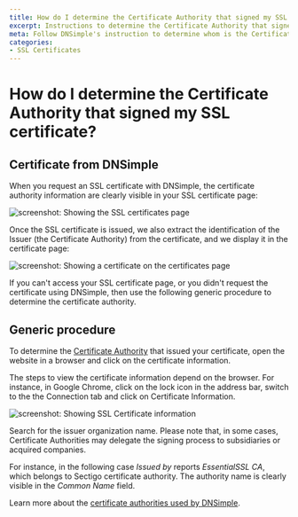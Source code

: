 ```yaml
---
title: How do I determine the Certificate Authority that signed my SSL certificate?
excerpt: Instructions to determine the Certificate Authority that signed an SSL certificate.
meta: Follow DNSimple's instruction to determine whom is the Certificate Authority (CA) that signed an SSL or TLS for your website.
categories:
- SSL Certificates
---
```


# How do I determine the Certificate Authority that signed my SSL certificate?


## Certificate from DNSimple

When you request an SSL certificate with DNSimple, the certificate authority information are clearly visible in your SSL certificate page:

![screenshot: Showing the SSL certificates page](/files/ssl-authority-order.png)

Once the SSL certificate is issued, we also extract the identification of the Issuer (the Certificate Authority) from the certificate, and we display it in the certificate page:

![screenshot: Showing a certificate on the certificates page](/files/ssl-authority-certificate.png)

If you can't access your SSL certificate page, or you didn't request the certificate using DNSimple, then use the following generic procedure to determine the certificate authority.


## Generic procedure

To determine the [Certificate Authority](/articles/what-is-certificate-authority/) that issued your certificate, open the website in a browser and click on the certificate information.

The steps to view the certificate information depend on the browser. For instance, in Google Chrome, click on the lock icon in the address bar, switch to the the <label>Connection</label> tab and click on <label>Certificate Information</label>.

![screenshot: Showing SSL Certificate information](/files/dnsimple-certificate-determine-authority.png)

Search for the issuer organization name. Please note that, in some cases, Certificate Authorities may delegate the signing process to subsidiaries or acquired companies.

For instance, in the following case *Issued by* reports *EssentialSSL CA*, which belongs to Sectigo certificate authority. The authority name is clearly visible in the *Common Name* field.

Learn more about the [certificate authorities used by DNSimple](/articles/ssl-certificate-authorities/).
